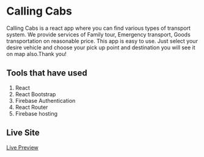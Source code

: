 # Calling Cabs

Calling Cabs is a react app where you can find various types of transport system. We provide services of Family tour, Emergency transport, Goods transportation on reasonable price. This app is easy to use. Just select your desire vehicle and choose your pick up point and destination you will see it on map also.Thank you!

## Tools that have used

1. React
2. React Bootstrap
3. Firebase Authentication
4. React Router
5. Firebase hosting

## Live Site

[Live Preview](https://calling-cabss.web.app/)

